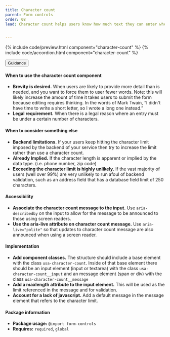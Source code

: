 ```yaml
---
title: Character count
parent: Form controls
order: 08
lead: Character count helps users know how much text they can enter when there is a limit on the number of characters.


---
```


{% include code/preview.html component="character-count" %}
{% include code/accordion.html component="character-count" %}
<div class="usa-accordion usa-accordion--bordered site-accordion-docs">
  <button class="usa-button-unstyled usa-accordion__button"
      aria-expanded="true" aria-controls="character-count-docs">
    Guidance
  </button>
  <div id="character-count-docs" aria-hidden="false" class="usa-accordion__content site-component-usage">
    <h4>When to use the character count component</h4>
    <ul class="usa-content-list">
      <li><strong>Brevity is desired.</strong> When users are likely to provide more detail than is needed, and you want to force them to user fewer words. Note: this will likely increase the amount of time it takes users to submit the form because editing requires thinking. In the words of Mark Twain, “I didn't have time to write a short letter, so I wrote a long one instead.”</li>
      <li><strong>Legal requirement.</strong> When there is a legal reason where an entry must be under a certain number of characters.</li>
    </ul>
    <h4>When to consider something else</h4>
    <ul class="usa-content-list">
      <li><strong>Backend limitations.</strong> If your users keep hitting the character limit imposed by the backend of your service then try to increase the limit rather than use a character count.</li>
      <li><strong>Already Implied.</strong> If the character length is apparent or implied by the data type. (i.e. phone number, zip code) </li>
      <li><strong>Exceeding the character limit is highly unlikely.</strong> If the vast majority of users (well over 99%) are very unlikely to run afoul of backend validation, such as an address field that has a database field limit of 250 characters.</li>
    </ul>
    <h4 class="usa-heading">Accessibility</h4>
    <ul class="usa-content-list">
      <li>
        <strong>Associate the character count message to the input.</strong> Use <code>aria-describedby</code> on the input to allow for the message to be announced to those using screen readers.
      </li>
      <li>
        <strong>Use the aria-live attribute on character count message.</strong> Use <code>aria-live=<wbr>"polite"</code> so that updates to character count message are also announced when using a screen reader. 
      </li>
    </ul>
    <h4>Implementation</h4>
    <ul class="usa-content-list">
      <li>
        <strong>Add component classes.</strong> The structure should include a base element with the class <code>usa-character-count</code>. Inside of that base element there should be an input element (input or textarea) with the class <code>usa-character-count__input</code> and an message element (span or div) with the class <code>usa-character-count__message</code>
      </li>
      <li>
        <strong>Add a maxlength attribute to the input element.</strong> This will be used as the limit referenced in the message and for validation.
      </li>
      <li>
        <strong>Account for a lack of javascript.</strong> Add a default message in the message element that refers to the character limit.
      </li>
    </ul>
    <h4 class="usa-heading">Package information</h4>
    <ul class="usa-content-list">
      <li>
        <strong>Package usage:</strong> <code>@import form-controls</code>
      </li>
      <li>
        <strong>Requires:</strong> <code>required</code>, <code>global</code>
      </li>
    </ul>
  </div>
</div>
